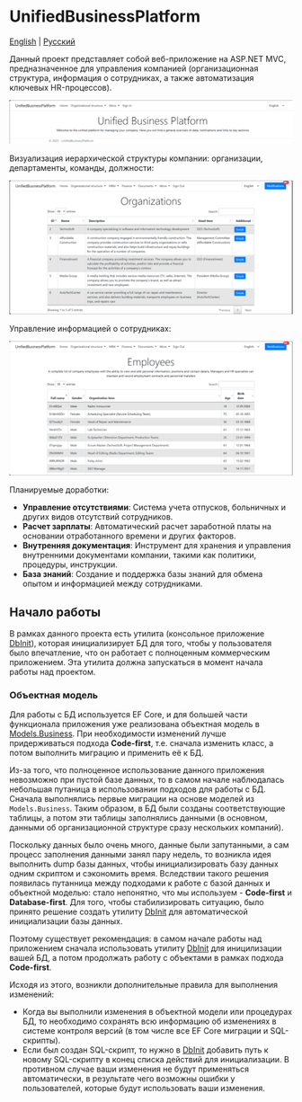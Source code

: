 # UnifiedBusinessPlatform

[English](README.md) | [Русский](README.ru.md)

Данный проект представляет собой веб-приложение на ASP.NET MVC, предназначенное для управления компанией (организационная структура, информация о сотрудниках, а также автоматизация ключевых HR-процессов).

![Ubp.HomePage](docs/img/Ubp.HomePage.png)

Визуализация иерархической структуры компании: организации, департаменты, команды, должности:

![Ubp.Organizations](docs/img/Ubp.Organizations.png)

Управление информацией о сотрудниках:

![Ubp.Employees](docs/img/Ubp.Employees.png)

Планируемые доработки:
- **Управление отсутствиями**: Система учета отпусков, больничных и других видов отсутствий сотрудников.
- **Расчет зарплаты**: Автоматический расчет заработной платы на основании отработанного времени и других факторов.
- **Внутренняя документация**: Инструмент для хранения и управления внутренними документами компании, такими как политики, процедуры, инструкции.
- **База знаний**: Создание и поддержка базы знаний для обмена опытом и информацией между сотрудниками.

## Начало работы

В рамках данного проекта есть утилита (консольное приложение [DbInit](VelocipedeUtils.UnifiedBusinessPlatform.DbInit)), которая инициализирует БД для того, чтобы у пользователя было впечатление, что он работает с полноценным коммерческим приложением. Эта утилита должна запускаться в момент начала работы над проектом.

### Объектная модель

Для работы с БД используется EF Core, и для большей части функционала приложения уже реализована объектная модель в [Models.Business](../Shared/Models.Business). При необходимости изменений лучше придерживаться подхода **Code-first**, т.е. сначала изменить класс, а потом выполнить миграцию и применить её к БД.

Из-за того, что полноценное использование данного приложения невозможно при пустой базе данных, то в самом начале наблюдалась небольшая путаница в использовании подходов для работы с БД. Сначала выполнялись первые миграции на основе моделей из `Models.Business`. Таким образом, в БД были созданы соответствующие таблицы, а потом эти таблицы заполнялись данными (в основном, данными об организационной структуре сразу нескольких компаний).

Поскольку данных было очень много, данные были запутанными, а сам процесс заполнения данными занял пару недель, то возникла идея выполнить dump базы данных, чтобы инициализировать базу данных одним скриптом и сэкономить время. Вследствии такого решения появилась путанница между подходами к работе с базой данных и объектной моделью: стало непонятно, что мы используем - **Code-first** и **Database-first**. Для того, чтобы стабилизировать ситуацию, было принято решение создать утилиту [DbInit](VelocipedeUtils.UnifiedBusinessPlatform.DbInit) для автоматической инициализации базы данных. 

Поэтому существует рекомендация: в самом начале работы над приложением сначала использовать утилиту [DbInit](VelocipedeUtils.UnifiedBusinessPlatform.DbInit) для иницилизации вашей БД, а потом продолжать работу с объектами в рамках подхода **Code-first**.

Исходя из этого, возникли дополнительные правила для выполнения изменений:

- Когда вы выполнили изменения в объектной модели или процедурах БД, то необходимо сохранять всю информацию об изменениях в системе контроля версий (в том числе все EF Core миграции и SQL-скрипты).
- Если был создан SQL-скрипт, то нужно в [DbInit](VelocipedeUtils.UnifiedBusinessPlatform.DbInit) добавить путь к новому SQL-скрипту в конец списка действий для инициализации. В противном случае ваши изменения не будут применяться автоматически, в результате чего возможны ошибки у пользователей, которые будут использовать ваши изменения.
